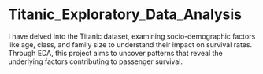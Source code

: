 # Titanic_Exploratory_Data_Analysis
I have delved into the Titanic dataset, examining socio-demographic factors like age, class,  and family size to understand their impact on survival rates. Through EDA, this project aims to uncover  patterns that reveal the underlying factors contributing to passenger survival. 
